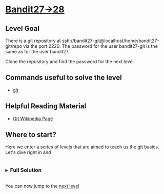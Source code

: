 # [Bandit27->28](https://overthewire.org/wargames/bandit/bandit28.html)

## Level Goal

There is a git repository at ssh://bandit27-git@localhost/home/bandit27-git/repo via the port 2220. 
The password for the user bandit27-git is the same as for the user bandit27.

Clone the repository and find the password for the next level.

## Commands useful to solve the level

- [git](https://git-scm.com/docs)

## Helpful Reading Material

- [Git Wikipedia Page](https://en.wikipedia.org/wiki/Git)

## Where to start?

Here we enter a series of levels that are aimed to teach us the git basics. Let's dive right in and 

<details>
<summary><h3 style="display:inline-block">Full Solution</h3></summary>

</details>

You can now jump to the [next level](/bandit/bandit28.md)
